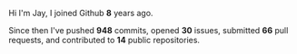 Hi I'm Jay, I joined Github **8** years ago.

Since then I've pushed **948** commits, opened **30** issues, submitted **66** pull requests, and contributed to **14** public repositories.
